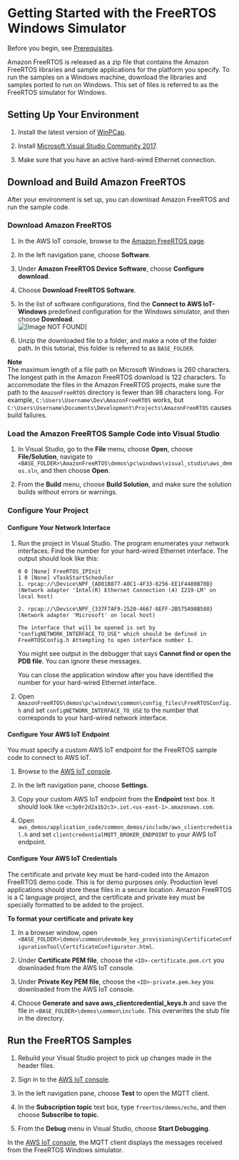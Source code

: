 # Getting Started with the FreeRTOS Windows Simulator<a name="getting_started_windows"></a>

Before you begin, see [Prerequisites](freertos-prereqs.md)\.

Amazon FreeRTOS is released as a zip file that contains the Amazon FreeRTOS libraries and sample applications for the platform you specify\. To run the samples on a Windows machine, download the libraries and samples ported to run on Windows\. This set of files is referred to as the FreeRTOS simulator for Windows\.

## Setting Up Your Environment<a name="win-setup-env"></a>

1. Install the latest version of [WinPCap](https://www.winpcap.org/)\.

1. Install [Microsoft Visual Studio Community 2017](https://www.visualstudio.com/downloads)\.

1. Make sure that you have an active hard\-wired Ethernet connection\.

## Download and Build Amazon FreeRTOS<a name="win-download-and-build"></a>

After your environment is set up, you can download Amazon FreeRTOS and run the sample code\.

### Download Amazon FreeRTOS<a name="win-download"></a><a name="win-download-free-rtos"></a>

1. In the AWS IoT console, browse to the [Amazon FreeRTOS page](https://console.aws.amazon.com/freertos)\.

1. In the left navigation pane, choose **Software**\.

1. Under **Amazon FreeRTOS Device Software**, choose **Configure download**\.

1. Choose **Download FreeRTOS Software**\.

1. In the list of software configurations, find the **Connect to AWS IoT\- Windows** predefined configuration for the Windows simulator, and then choose **Download**\.  
![\[Image NOT FOUND\]](http://docs.aws.amazon.com/freertos/latest/userguide/images/download-freertos.png)

1. Unzip the downloaded file to a folder, and make a note of the folder path\. In this tutorial, this folder is referred to as `BASE_FOLDER`\.

**Note**  
The maximum length of a file path on Microsoft Windows is 260 characters\. The longest path in the Amazon FreeRTOS download is 122 characters\. To accommodate the files in the Amazon FreeRTOS projects, make sure the path to the `AmazonFreeRTOS` directory is fewer than 98 characters long\. For example, `C:\Users\Username\Dev\AmazonFreeRTOS` works, but `C:\Users\Username\Documents\Development\Projects\AmazonFreeRTOS` causes build failures\.

### Load the Amazon FreeRTOS Sample Code into Visual Studio<a name="win-load-project"></a>

1. In Visual Studio, go to the **File** menu, choose **Open**, choose **File/Solution**, navigate to `<BASE_FOLDER>\AmazonFreeRTOS\demos\pc\windows\visual_studio\aws_demos.sln`, and then choose **Open**\.

1. From the **Build** menu, choose **Build Solution**, and make sure the solution builds without errors or warnings\.

### Configure Your Project<a name="win-config-project"></a>

#### Configure Your Network Interface<a name="win-config-network"></a>

1. Run the project in Visual Studio\. The program enumerates your network interfaces\. Find the number for your hard\-wired Ethernet interface\. The output should look like this:

   ```
   0 0 [None] FreeRTOS_IPInit
   1 0 [None] vTaskStartScheduler
   1. rpcap://\Device\NPF_{AD01B877-A0C1-4F33-8256-EE1F4480B70D}
   (Network adapter 'Intel(R) Ethernet Connection (4) I219-LM' on local host)
   		
   2. rpcap://\Device\NPF_{337F7AF9-2520-4667-8EFF-2B575A98B580}
   (Network adapter 'Microsoft' on local host)
   		
   The interface that will be opened is set by "configNETWORK_INTERFACE_TO_USE" which should be defined in FreeRTOSConfig.h Attempting to open interface number 1.
   ```

   You might see output in the debugger that says **Cannot find or open the PDB file**\. You can ignore these messages\.

   You can close the application window after you have identified the number for your hard\-wired Ethernet interface\.

1. Open `AmazonFreeRTOS\demos\pc\windows\common\config_files\FreeRTOSConfig.h` and set `configNETWORK_INTERFACE_TO_USE` to the number that corresponds to your hard\-wired network interface\.

#### Configure Your AWS IoT Endpoint<a name="win-config-endpoint"></a>

You must specify a custom AWS IoT endpoint for the FreeRTOS sample code to connect to AWS IoT\.

1. Browse to the [AWS IoT console](https://console.aws.amazon.com/iotv2/)\.

1. In the left navigation pane, choose **Settings**\.

1. Copy your custom AWS IoT endpoint from the **Endpoint** text box\. It should look like `<c3p0r2d2a1b2c3>.iot.<us-east-1>.amazonaws.com`\.

1. Open `aws_demos/application_code/common_demos/include/aws_clientcredential.h` and set `clientcredentialMQTT_BROKER_ENDPOINT` to your AWS IoT endpoint\.

#### Configure Your AWS IoT Credentials<a name="win-configure-credentials"></a>

The certificate and private key must be hard\-coded into the Amazon FreeRTOS demo code\. This is for demo purposes only\. Production level applications should store these files in a secure location\. Amazon FreeRTOS is a C language project, and the certificate and private key must be specially formatted to be added to the project\.

**To format your certificate and private key**

1. In a browser window, open `<BASE_FOLDER>\demos\common\devmode_key_provisioning\CertificateConfigurationTool\CertificateConfigurator.html`\.

1. Under **Certificate PEM file**, choose the `<ID>-certificate.pem.crt` you downloaded from the AWS IoT console\.

1. Under **Private Key PEM file**, choose the `<ID>-private.pem.key` you downloaded from the AWS IoT console\.

1. Choose **Generate and save aws\_clientcredential\_keys\.h** and save the file in `<BASE_FOLDER>\demos\common\include`\. This overwrites the stub file in the directory\.

## Run the FreeRTOS Samples<a name="win-run-example"></a>

1. Rebuild your Visual Studio project to pick up changes made in the header files\.

1. Sign in to the [AWS IoT console](https://console.aws.amazon.com/iotv2/)\.

1. In the left navigation pane, choose **Test** to open the MQTT client\.

1. In the **Subscription topic** text box, type `freertos/demos/echo`, and then choose **Subscribe to topic**\.

1. From the **Debug** menu in Visual Studio, choose **Start Debugging**\.

In the [AWS IoT console](https://console.aws.amazon.com/iotv2/), the MQTT client displays the messages received from the FreeRTOS Windows simulator\.